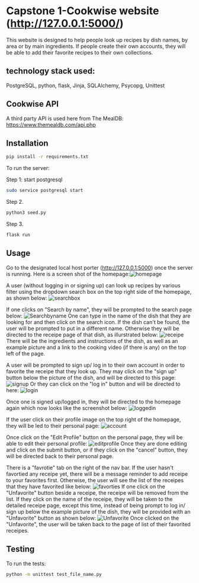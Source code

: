 # Capstone 1-Cookwise website (http://127.0.0.1:5000/)

This website is designed to help people look up recipes by dish names, by area or by main ingredients. If people create their own accounts, they will be able to add their favorite recipes to their own collections.


## technology stack used:
PostgreSQL, python, flask, Jinja, SQLAlchemy, Psycopg, Unittest


## Cookwise API
A third party API is used here from The MealDB:
https://www.themealdb.com/api.php


## Installation

```bash
pip install -r requirements.txt
```

To run the server:

Step 1: start postgresql 
```bash
sudo service postgresql start
```

Step 2. 
```bash
python3 seed.py
```
Step 3. 
```bash
flask run
```


## Usage

Go to the designated local host porter (http://127.0.0.1:5000) once the server is running. Here is a screen shot of the homepage:![homepage](https://github.com/tianran1234/Cookwise/assets/115170399/5478814d-0b2d-4276-bd80-b68986045659)

A user (without logging in or signing up) can look up recipes by various filter using the dropdown search box on the top right side of the homepage, as shown below: 
![searchbox](https://github.com/tianran1234/Cookwise/assets/115170399/7797aeb3-433c-4b81-98af-c145d017925c)

If one clicks on "Search by name", they will be prompted to the search page below:
![Searchbyname](https://github.com/tianran1234/Cookwise/assets/115170399/ad348ae8-460b-4864-b56f-eac53a38abd4)
One can type in the name of the dish that they are looking for and then click on the search icon. If the dish can't be found, the user will be prompted to put in a different name. Otherwise they will be directed to the receipe page of that dish, as illurstrated below:
![receipe](https://github.com/tianran1234/Cookwise/assets/115170399/86a168f6-f5b7-470a-a220-a570c7ff4854)
There will be the ingredients and instructions of the dish, as well as an example picture and a link to the cooking video (if there is any) on the top left of the page.

A user will be prompted to sign up/ log in to their own account in order to favorite the receipe that they look up. They may click on the "sign up" button below the picture of the dish, and will be directed to this page:
![signup](https://github.com/tianran1234/Cookwise/assets/115170399/76266e73-b553-4b1c-b562-d4fd9c2aeb2f)
Or they can click on the "log in" button and will be directed to here:
![login](https://github.com/tianran1234/Cookwise/assets/115170399/4b2b8238-6fb0-4734-844b-df155e153555)

Once one is signed up/logged in, they will be directed to the homepage again which now looks like the screenshot below:
![loggedin](https://github.com/tianran1234/Cookwise/assets/115170399/603635cd-673e-4414-82f4-2c85c9747e46)

If the user click on their profile image on the top right of the homepage, they will be led to their personal page:
![account](https://github.com/tianran1234/Cookwise/assets/115170399/418f0d53-0349-4091-a7b8-b1b7ba9d800a)

Once click on the "Edit Profile" button on the personal page, they will be able to edit their personal profile:
![editprofile](https://github.com/tianran1234/Cookwise/assets/115170399/ffdf00f8-0502-46cc-9454-2789bfc93661)
Once they are done editing and click on the submit button, or if they click on the "cancel" button, they will be directed back to their personal page.

There is a "favrotie" tab on the right of the nav bar. If the user hasn't favortied any receipe yet, there will be a message reminder to add receipe to your favorites first. Otherwise, the user will see the list of the receipes that they have favorited like below:
![favorties](https://github.com/tianran1234/Cookwise/assets/115170399/e7674984-8976-48d4-a92c-d2976dc70aa9)
If one click on the "Unfavorite" button beside a receipe, the receipe will be removed from the list.
If they click on the name of the receipe, they will be taken to the detailed receipe page, except this time, instead of being prompt to log in/ sign up below the example picture of the dish, they will be provided with an "Unfavorite" button as shown below:
![Unfavorite](https://github.com/tianran1234/Cookwise/assets/115170399/ba0d903a-a674-45eb-950f-ba42ffff8e4a)
Once clicked on the "Unfavorite", the user will be taken back to the page of list of their favorited receipes.


## Testing

To run the tests:

```bash
python -m unittest test_file_name.py
